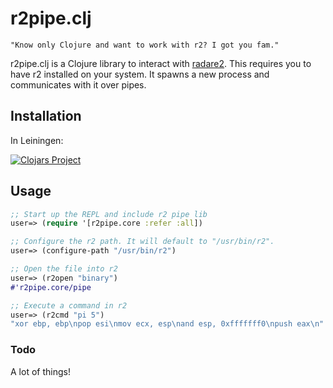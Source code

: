 # r2pipe.clj

`"Know only Clojure and want to work with r2? I got you fam."`

r2pipe.clj is a Clojure library to interact with [radare2](https://github.com/radare/radare2). This requires you to have r2 installed on your system. It spawns a new process and communicates with it over pipes.

## Installation

In Leiningen:

[![Clojars Project](https://img.shields.io/clojars/v/org.clojars.chinmay_dd/r2pipe.svg)](https://clojars.org/org.clojars.chinmay_dd/r2pipe)

## Usage

```clojure
;; Start up the REPL and include r2 pipe lib
user=> (require '[r2pipe.core :refer :all])

;; Configure the r2 path. It will default to "/usr/bin/r2".
user=> (configure-path "/usr/bin/r2")

;; Open the file into r2
user=> (r2open "binary")
#'r2pipe.core/pipe

;; Execute a command in r2
user=> (r2cmd "pi 5")
"xor ebp, ebp\npop esi\nmov ecx, esp\nand esp, 0xfffffff0\npush eax\n"
```

### Todo

A lot of things!
